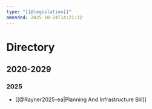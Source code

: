 ```yaml
---
type: "[[@legislation]]"
amended: 2025-10-24T14:21:32
---
```


# Directory
## 2020-2029
### 2025
- [[@Rayner2025-ea|Planning And Infrastructure Bill]]
